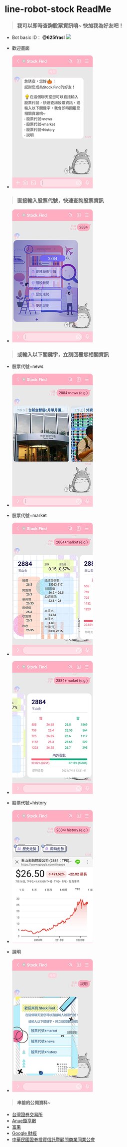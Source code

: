 # line-robot-stock ReadMe


> ### 我可以即時查詢股票資訊唷~ 快加我為好友吧！
- Bot basic ID： **@625frasl**
![](https://i.imgur.com/onyXT0o.png)

- 歡迎畫面
- ![](./images/readme/wellcome.png)


> ### 直接輸入股票代號，快速查詢股票資訊
- ![](./images/readme/stock.png)




> ### 或輸入以下關鍵字，立刻回覆您相關資訊
- 股票代號+news
- ![](./images/readme/news.png)


- 股票代號+market
- ![](./images/readme/stock-1.png)
- ![](./images/readme/stock-2.png)


- 股票代號+history
- ![](./images/readme/history.png)


- 說明
- ![](./images/readme/instructions.png)


> #### 串接的公開資料~
- [台灣證券交易所](https://www.twse.com.tw/zh/)
- [Anue鉅亨網](https://www.cnyes.com/twstock/index.htm)
- [富果](https://www.fugle.tw/)
- [Google 財經](https://www.google.com/finance/)
- [中華民國證券投資信託暨顧問商業同業公會](https://www.sitca.org.tw/index_pc.aspx)